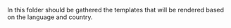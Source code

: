 In this folder should be gathered the templates that will be rendered based on the language and country.